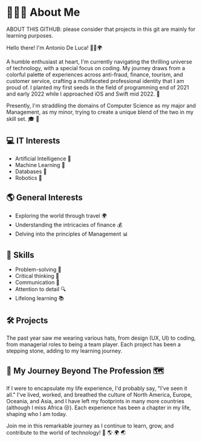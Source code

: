 # 👨🏻‍🎓 About Me
ABOUT THIS GITHUB: please consider that projects in this git are mainly for learning purposes.

Hello there! I'm Antonio De Luca! 🙋‍♂️🌍

A humble enthusiast at heart, I'm currently navigating the thrilling universe of technology, with a special focus on coding. My journey draws from a colorful palette of experiences across anti-fraud, finance, tourism, and customer service, crafting a multifaceted professional identity that I am proud of. I planted my first seeds in the field of programming end of 2021 and early 2022 while I approached iOS and Swift mid 2022. 🚀 

Presently, I'm straddling the domains of Computer Science as my major and Management, as my minor, trying to create a unique blend of the two in my skill set. 🎓 💼

## 💻 IT Interests 

- Artificial Intelligence 🤖
- Machine Learning 🧠
- Databases 💽
- Robotics 🦾

## 🌎 General Interests 

- Exploring the world through travel 🌍
- Understanding the intricacies of finance 💰
- Delving into the principles of Management 📊

## 🏅 Skills 

- Problem-solving 🧩
- Critical thinking 🎯
- Communication 📢
- Attention to detail 🔍
- Lifelong learning 📚

## 🛠️ Projects 

The past year saw me wearing various hats, from design (UX, UI) to coding, from managerial roles to being a team player. Each project has been a stepping stone, adding to my learning journey. 

## 👣 My Journey Beyond The Profession 🗺️ 

If I were to encapsulate my life experience, I'd probably say, "I've seen it all." I've lived, worked, and breathed the culture of North America, Europe, Oceania, and Asia, and I have left my footprints in many more countries (although I miss Africa 😒). Each experience has been a chapter in my life, shaping who I am today. 

Join me in this remarkable journey as I continue to learn, grow, and contribute to the world of technology! 🚀 🌎 🌍 🌏 
